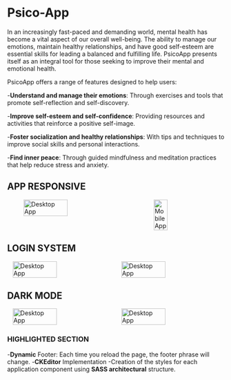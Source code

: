 # Psico-App
In an increasingly fast-paced and demanding world, mental health has become a vital aspect of our overall well-being. The ability to manage our emotions, maintain healthy relationships, and have good self-esteem are essential skills for leading a balanced and fulfilling life. PsicoApp presents itself as an integral tool for those seeking to improve their mental and emotional health.

PsicoApp offers a range of features designed to help users:

-**Understand and manage their emotions**: Through exercises and tools that promote self-reflection and self-discovery.<br>

-**Improve self-esteem and self-confidence**: Providing resources and activities that reinforce a positive self-image.<br>

-**Foster socialization and healthy relationships**: With tips and techniques to improve social skills and personal interactions.<br>

-**Find inner peace**: Through guided mindfulness and meditation practices that help reduce stress and anxiety.<br>

## APP RESPONSIVE

<div style="display: flex; justify-content: space-around;">
    <img src="https://github.com/Diegh0/Psico-App/assets/115450079/28491af5-d2e8-4730-8a0f-3fe8ea3d43c8" alt="Desktop App" style="width: 45%;">
    <img src="https://github.com/Diegh0/Psico-App/assets/115450079/10669bee-1109-4c6b-bc2e-c7c67e09bf5b" alt="Mobile App" style="width: 25%;">
</div>

## LOGIN SYSTEM

<div style="display: flex; justify-content: space-around;">
    <img src="https://github.com/Diegh0/Psico-App/assets/115450079/dc75edc8-1a5a-4739-82f3-5811266ee36c" alt="Desktop App" style="width: 45%;">
    <img src="https://github.com/Diegh0/Psico-App/assets/115450079/45fc64cf-580b-4c1f-a78f-7d076eb8a4d6" alt="Desktop App" style="width: 45%;">
</div>

## DARK MODE
<div style="display: flex; justify-content: space-around;">
    <img src="https://github.com/Diegh0/Psico-App/assets/115450079/16f5af1f-5066-4cbe-a60a-b18bc6faaa14" alt="Desktop App" style="width: 45%;">
    <img src="https://github.com/Diegh0/Psico-App/assets/115450079/027b2c15-1b56-4233-a2f8-1d482f58243f" alt="Desktop App" style="width: 45%;">
</div>

### HIGHLIGHTED SECTION

-**Dynamic** Footer: Each time you reload the page, the footer phrase will change.
-**CKEditor** Implementation
-Creation of the styles for each application component using **SASS architectural** structure.







 
